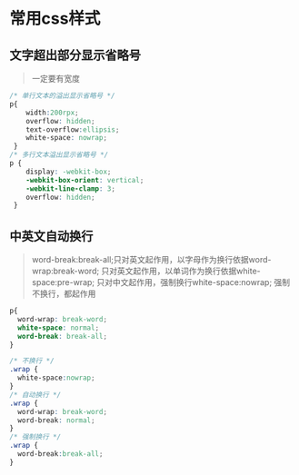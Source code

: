 # 常用css样式

## 文字超出部分显示省略号

>一定要有宽度

```css
/* 单行文本的溢出显示省略号 */
p{
    width:200rpx;
    overflow: hidden;
    text-overflow:ellipsis;
    white-space: nowrap;
 }
/* 多行文本溢出显示省略号 */
p {
    display: -webkit-box;
    -webkit-box-orient: vertical;
    -webkit-line-clamp: 3;
    overflow: hidden;
 }
```

## 中英文自动换行

>word-break:break-all;只对英文起作用，以字母作为换行依据word-wrap:break-word; 只对英文起作用，以单词作为换行依据white-space:pre-wrap; 只对中文起作用，强制换行white-space:nowrap; 强制不换行，都起作用

```css
p{
  word-wrap: break-word;
  white-space: normal;
  word-break: break-all;
}

/* 不换行 */
.wrap {
  white-space:nowrap;
}
/* 自动换行 */
.wrap {
  word-wrap: break-word;
  word-break: normal;
}
/* 强制换行 */
.wrap {
  word-break:break-all;
}
```
